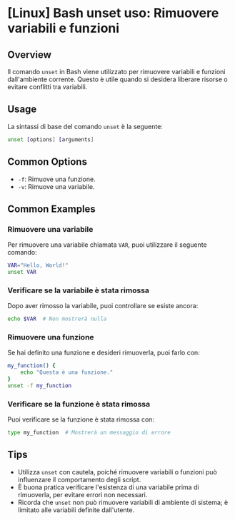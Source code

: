 # [Linux] Bash unset uso: Rimuovere variabili e funzioni

## Overview
Il comando `unset` in Bash viene utilizzato per rimuovere variabili e funzioni dall'ambiente corrente. Questo è utile quando si desidera liberare risorse o evitare conflitti tra variabili.

## Usage
La sintassi di base del comando `unset` è la seguente:

```bash
unset [options] [arguments]
```

## Common Options
- `-f`: Rimuove una funzione.
- `-v`: Rimuove una variabile.

## Common Examples

### Rimuovere una variabile
Per rimuovere una variabile chiamata `VAR`, puoi utilizzare il seguente comando:

```bash
VAR="Hello, World!"
unset VAR
```

### Verificare se la variabile è stata rimossa
Dopo aver rimosso la variabile, puoi controllare se esiste ancora:

```bash
echo $VAR  # Non mostrerà nulla
```

### Rimuovere una funzione
Se hai definito una funzione e desideri rimuoverla, puoi farlo con:

```bash
my_function() {
    echo "Questa è una funzione."
}
unset -f my_function
```

### Verificare se la funzione è stata rimossa
Puoi verificare se la funzione è stata rimossa con:

```bash
type my_function  # Mostrerà un messaggio di errore
```

## Tips
- Utilizza `unset` con cautela, poiché rimuovere variabili o funzioni può influenzare il comportamento degli script.
- È buona pratica verificare l'esistenza di una variabile prima di rimuoverla, per evitare errori non necessari.
- Ricorda che `unset` non può rimuovere variabili di ambiente di sistema; è limitato alle variabili definite dall'utente.